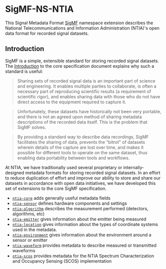 # SigMF-NS-NTIA

This Signal Metadata Format [SigMF](https://github.com/gnuradio/SigMF) namespace extension describes the National
Telecommunications and Information Administration (NTIA)'s open data format for
recorded signal datasets.

## Introduction

SigMF is a simple, extensible standard for
storing recorded signal datasets. The
[Introduction](https://github.com/gnuradio/SigMF/blob/master/sigmf-spec.md#introduction)
to the core specification document explains why such a standard is useful:

> Sharing sets of recorded signal data is an important part of science and engineering. It enables multiple parties to collaborate, is often a necessary part of reproducing scientific results (a requirement of scientific rigor), and enables sharing data with those who do not have direct access to the equipment required to capture it.

> Unfortunately, these datasets have historically not been very portable, and there is not an agreed upon method of sharing metadata descriptions of the recorded data itself. This is the problem that SigMF solves.

> By providing a standard way to describe data recordings, SigMF facilitates the sharing of data, prevents the "bitrot" of datasets wherein details of the capture are lost over time, and makes it possible for different tools to operate on the same dataset, thus enabling data portability between tools and workflows.

At NTIA, we have traditionally used several proprietary or internally-designed
metadata formats for storing recorded signal datasets. In an effort to reduce
duplication of effort and improve our ability to store and share our datasets
in accordance with open data initiatives, we have developed this set of
extensions to the core SigMF specification.

- [`ntia-core`](ntia-core.sigmf-ext.md) adds generally useful metadata fields
- [`ntia-sensor`](ntia-sensor.sigmf-ext.md) defines hardware components and settings
- [`ntia-algorithm`](ntia-algorithm.sigmf-ext.md) describes the measurement performed (detectors, algorithms, etc)
- [`ntia-emitter`](ntia-emitter.sigmf-ext.md) gives information about the emitter being measured
- [`ntia-location`](ntia-location.sigmf-ext.md) gives information about the types of coordinate systems used in the metadata. 
- [`ntia-environment`](ntia-environment.sigmf-ext.md) gives information about the environment around a sensor or emitter
- [`ntia-waveform`](ntia-waveform.sigmf-ext.md) provides metadata to describe measured or transmitted waveforms
- [`ntia-scos`](ntia-scos.sigmf-ext.md) provides metadata for the NTIA Spectrum Characterization and Occupancy Sensing (SCOS) implementation

